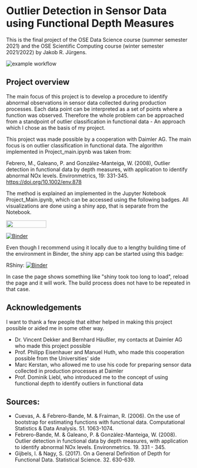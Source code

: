 # Outlier Detection in Sensor Data using Functional Depth Measures

This is the final project of the OSE Data Science course (summer semester 2021) and the OSE Scientific Computing course (winter semester 2021/2022) by Jakob R. Jürgens.

![example workflow](https://github.com/JakobJuergens/ose-data-science-course-projeect-JakobJuergens/actions/workflows/ci.yml/badge.svg)


## Project overview
The main focus of this project is to develop a procedure to identify abnormal observations in sensor data collected during production processes. Each data point can be interpreted as a set of points where a function was observed.
Therefore the whole problem can be approached from a standpoint of outlier classification in functional data - An approach which I chose as the basis of my project.

This project was made possible by a cooperation with Daimler AG. The main focus is on outlier classification in functional data.
The algorithm implemented in Project_main.ipynb was taken from: 

Febrero, M., Galeano, P. and González-Manteiga, W. (2008), Outlier detection in functional data by depth measures, with application to identify abnormal NOx levels. 
Environmetrics, 19: 331-345. https://doi.org/10.1002/env.878

The method is explained an implemented in the Jupyter Notebook Project_Main.ipynb, which can be accessed using the following badges. All visualizations are done using a shiny app, that is separate from the Notebook.

<a href="https://nbviewer.jupyter.org/github/JakobJuergens/ose-data-science-course-projeect-JakobJuergens/blob/master/Project_Main.ipynb"
   target="_parent">
   <img align="center"
  src="https://raw.githubusercontent.com/jupyter/design/master/logos/Badges/nbviewer_badge.png"
      width="109" height="20">
</a>

[![Binder](http://mybinder.org/badge_logo.svg)](https://mybinder.org/v2/gh/JakobJuergens/ose-data-science-course-projeect-JakobJuergens/filepath=Project_Main.ipynb)

Even though I recommend using it locally due to a lengthy building time of the environment in Binder, the shiny app can be started using this badge:

RShiny: [![Binder](http://mybinder.org/badge_logo.svg)](https://mybinder.org/v2/gh/JakobJuergens/ose-data-science-course-projeect-JakobJuergens/urlpath=shiny/)

In case the page shows something like "shiny took too long to load", reload the page and it will work. The build process does not have to be repeated in that case.

## Acknowledgements
I want to thank a few people that either helped in making this project possible or aided me in some other way.
* Dr. Vincent Dekker and Bernhard Häußler, my contacts at Daimler AG who made this project possible
* Prof. Philipp Eisenhauer and Manuel Huth, who made this cooperation possible from the Universities' side
* Marc Kerstan, who allowed me to use his code for preparing sensor data collected in production processes at Daimler
* Prof. Dominik Liebl, who introduced me to the concept of using functional depth to identify outliers in functional data

## Sources:

* Cuevas, A. & Febrero-Bande, M. & Fraiman, R. (2006). On the use of bootstrap for estimating functions with functional data. Computational Statistics & Data Analysis. 51. 1063-1074.
* Febrero-Bande, M. & Galeano, P. & Gonzàlez-Manteiga, W. (2008). Outlier detection in functional data by depth measures, with application to identify abnormal NOx levels. Environmetrics. 19. 331 - 345.
* Gijbels, I. & Nagy, S. (2017). On a General Definition of Depth for Functional Data. Statistical Science. 32. 630-639.

